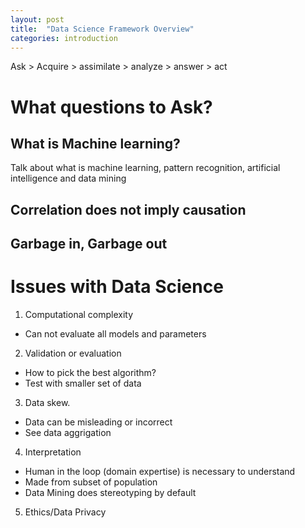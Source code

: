 ```yaml
---
layout: post
title:  "Data Science Framework Overview"
categories: introduction 
---
```


Ask > Acquire > assimilate > analyze > answer > act

# What questions to Ask?

## What is Machine learning?

Talk about what is machine learning, pattern recognition, artificial intelligence and data mining

## Correlation does not imply causation

## Garbage in, Garbage out

# Issues with Data Science

1. Computational complexity
- Can not evaluate all models and parameters
2. Validation or evaluation
- How to pick the best algorithm?   
- Test with smaller set of data
3. Data skew.
- Data can be misleading or incorrect
- See data aggrigation
4. Interpretation
- Human in the loop (domain expertise) is necessary to understand
- Made from subset of population
- Data Mining does stereotyping by default
5. Ethics/Data Privacy

